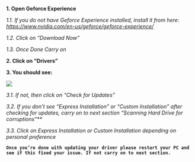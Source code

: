 **1. Open Geforce Experience**

   _1.1. If you do not have Geforce Experience installed, install it from here: https://www.nvidia.com/en-us/geforce/geforce-experience/_

   _1.2. Click on “Download Now”_

   _1.3. Once Done Carry on_

**2. Click on “Drivers”**

**3. You should see:**

 ![](https://i.imgur.com/QKE4Aim.png)

   _3.1. If not, then click on “Check for Updates”_

   _3.2. If you don’t see “Express Installation” or “Custom Installation” after checking for updates, carry on to next section “Scanning Hard Drive for corruptions”**_

   _3.3. Click on Express Installation or Custom Installation depending on personal preference_

**`Once you’re done with updating your driver please restart your PC and see if this fixed your issue. If not carry on to next section.`**
